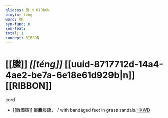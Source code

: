 ```yaml
---
aliases: 縢 n RIBBON
pinyin: téng
word: 縢
syn-func: n
sem-feat: 
total: 1
concept: RIBBON 
---
```

# [[縢]] *[[téng]]*  [[uuid-8717712d-14a4-4ae2-be7a-6e18e61d929b|n]] [[RIBBON]]
cord
 - [[戰國策]] 羸**縢**履蹻， / with bandaged feet in grass sandals.[HXWD](https://hxwd.org/textview.html?location=KR2e0003_tls_047-4a.7)